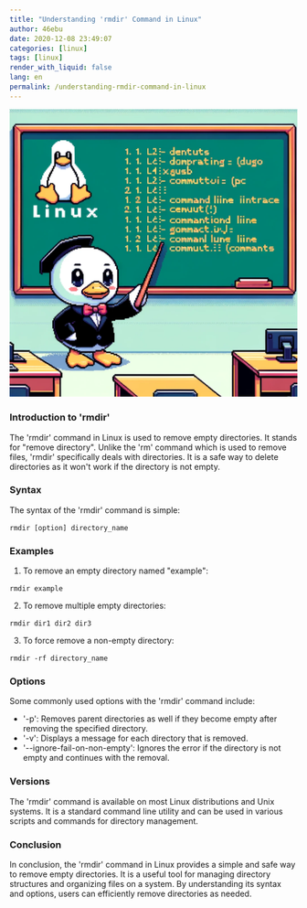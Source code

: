 ```yaml
---
title: "Understanding 'rmdir' Command in Linux"
author: 46ebu
date: 2020-12-08 23:49:07 
categories: [linux]
tags: [linux]
render_with_liquid: false
lang: en
permalink: /understanding-rmdir-command-in-linux
---
```


![Intro](/assets/img/post/linux.png)
### Introduction to 'rmdir'

The 'rmdir' command in Linux is used to remove empty directories. It stands for "remove directory". Unlike the 'rm' command which is used to remove files, 'rmdir' specifically deals with directories. It is a safe way to delete directories as it won't work if the directory is not empty. 

### Syntax

The syntax of the 'rmdir' command is simple:
```
rmdir [option] directory_name
```

### Examples 

1. To remove an empty directory named "example":
```
rmdir example
```

2. To remove multiple empty directories:
```
rmdir dir1 dir2 dir3
```

3. To force remove a non-empty directory:
```
rmdir -rf directory_name
```

### Options

Some commonly used options with the 'rmdir' command include:
- '-p': Removes parent directories as well if they become empty after removing the specified directory.
- '-v': Displays a message for each directory that is removed.
- '--ignore-fail-on-non-empty': Ignores the error if the directory is not empty and continues with the removal.

### Versions

The 'rmdir' command is available on most Linux distributions and Unix systems. It is a standard command line utility and can be used in various scripts and commands for directory management.

### Conclusion

In conclusion, the 'rmdir' command in Linux provides a simple and safe way to remove empty directories. It is a useful tool for managing directory structures and organizing files on a system. By understanding its syntax and options, users can efficiently remove directories as needed.
